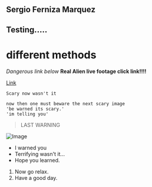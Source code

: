 Sergio Ferniza  Marquez
---
## Testing.....
# different methods

*Dangerous link below*
**Real Alien live footage click link!!!!**

[Link](https://youtu.be/bCoFfCgxBeM)

`Scary now wasn't it`

```
now then one must beware the next scary image
'be warned its scary.'
'im telling you'

```
> LAST WARNING

![Image](https://files.wapa.pe/Wapa/2019/09/02/tiburon-disfraz-cuy-1567441028.png)

* I warned you
* Terrifying wasn't it...
* Hope you learned.

1. Now go relax.
2. Have a good day.
